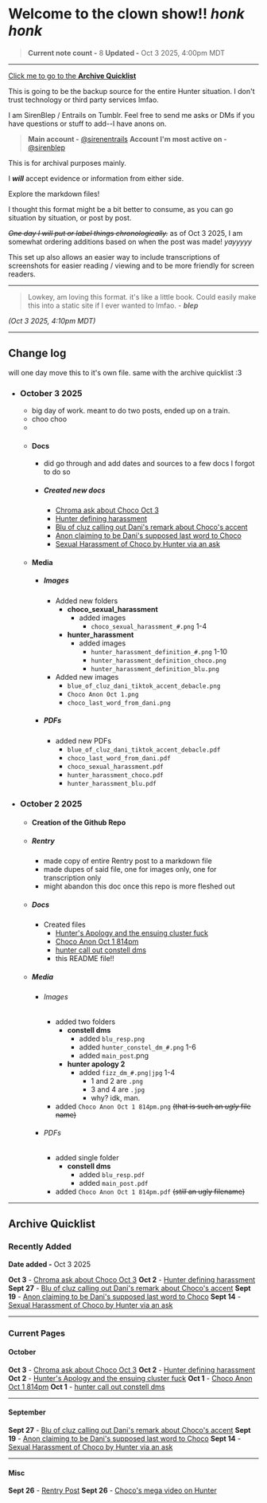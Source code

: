# Welcome to the clown show!! ***honk honk***
> **Current note count -** 8
> **Updated -** Oct 3 2025, 4:00pm MDT

---

[Click me to go to the **Archive Quicklist**](#Archive%20Quicklist)

This is going to be the backup source for the entire Hunter situation. I don't trust technology or third party services lmfao.

I am SirenBlep / Entrails on Tumblr. Feel free to send me asks or DMs if you have questions or stuff to add--I have anons on.

> **Main account -** [@sirenentrails](https://www.tumblr.com/sirenentrails?source=share)
> **Account I'm most active on -** [@sirenblep](https://www.tumblr.com/blog/sirenblep)

This is for archival purposes mainly. 

I ***will*** accept evidence or information from either side.

Explore the markdown files! 

I thought this format might be a bit better to consume, as you can go situation by situation, or post by post.

~~*One day I will put or label things chronologically.*~~ 
as of Oct 3 2025, I am somewhat ordering additions based on when the post was made! *yayyyyy*

This set up also allows an easier way to include transcriptions of screenshots for easier reading / viewing and to be more friendly for screen readers.

---

> Lowkey, am loving this format. 
> it's like a little book. 
> Could easily make this into a static site if I ever wanted to lmfao.
\- ***blep***
>
_(Oct 3 2025, 4:10pm MDT)_

---

## Change log
will one day move this to it's own file. 
same with the archive quicklist :3

- ### October 3 2025
	- big day of work. meant to do two posts, ended up on a train. 
	- choo choo
	- 
	- #### Docs
		- did go through and add dates and sources to a few docs I forgot to do so
		- ##### Created new docs
			- [Chroma ask about Choco Oct 3](Chroma%20ask%20about%20Choco%20Oct%203.md)
			-  [Hunter defining harassment](Hunter%20defining%20harassment.md)
			- [Blu of cluz calling out Dani's remark about Choco's accent](blue_of_cluz_dani_tiktok_accent_debacle.md)
			- [Anon claiming to be Dani's supposed last word to Choco](choco_last_word_from_dani.md)
			- [Sexual Harassment of Choco by Hunter via an ask](Choco%20Sexual%20Harassment.md)
	- #### Media
		- ##### Images
			- Added new folders
				- **choco_sexual_harassment**
					- added images
						- `choco_sexual_harassment_#.png` 1-4
				- **hunter_harassment**
					- added images
						- `hunter_harassment_definition_#.png` 1-10
						- `hunter_harassment_definition_choco.png`
						- `hunter_harassment_definition_blu.png`
			- Added new images
				- `blue_of_cluz_dani_tiktok_accent_debacle.png`
				- `Choco Anon Oct 1.png`
				- `choco_last_word_from_dani.png`
		- ##### PDFs
			- added new PDFs
				- `blue_of_cluz_dani_tiktok_accent_debacle.pdf`
				- `choco_last_word_from_dani.pdf`
				- `choco_sexual_harassment.pdf`
				- `hunter_harassment_choco.pdf`
				- `hunter_harassment_blu.pdf`

- ### October 2 2025
	- #### Creation of the Github Repo
	- ##### Rentry
		- made copy of entire Rentry post to a markdown file
		- made dupes of said file, one for images only, one for transcription only
		- might abandon this doc once this repo is more fleshed out
	- ##### Docs
		- Created files
			- [Hunter's Apology and the ensuing cluster fuck](Hunter's%20Apology%20and%20the%20ensuing%20cluster%20fuc.md)
			- [Choco Anon Oct 1 814pm](Choco%20Anon%20Oct%201%20814pm.md)
			- [hunter call out constell dms](hunter%20call%20out%20constell%20dms.md)
			- this README file!!
	- ##### Media
		- ###### Images
			- added two folders
				- **constell dms**
					- added `blu_resp.png`
					- added `hunter_constel_dm_#.png` 1-6
					- added `main_post`.png
				- **hunter apology 2**
					- added `fizz_dm_#.png|jpg` 1-4
						- 1 and 2 are `.png`
						- 3 and 4 are `.jpg`
						- why? idk, man.
			- added `Choco Anon Oct 1 814pm.png` ~~(that is such an _ugly_ file name)~~
		- ###### PDFs
			- added single folder
				- **constell dms**
					- added `blu_resp.pdf`
					- added `main_post.pdf`
			- added `Choco Anon Oct 1 814pm.pdf` ~~(_still_ an ugly filename)~~

---
## Archive Quicklist

### Recently Added
**Date added -** Oct 3 2025

**Oct 3** - [Chroma ask about Choco Oct 3](Chroma%20ask%20about%20Choco%20Oct%203.md)
**Oct 2** - [Hunter defining harassment](Hunter%20defining%20harassment.md)
**Sept 27** - [Blu of cluz calling out Dani's remark about Choco's accent](blue_of_cluz_dani_tiktok_accent_debacle.md)
**Sept 19** - [Anon claiming to be Dani's supposed last word to Choco](choco_last_word_from_dani.md)
**Sept 14** - [Sexual Harassment of Choco by Hunter via an ask](Choco%20Sexual%20Harassment.md)

---
### Current Pages

#### October
**Oct 3** - [Chroma ask about Choco Oct 3](Chroma%20ask%20about%20Choco%20Oct%203.md)
**Oct 2** - [Hunter defining harassment](Hunter%20defining%20harassment.md)
**Oct 2** - [Hunter's Apology and the ensuing cluster fuck](Hunter's%20Apology%20and%20the%20ensuing%20cluster%20fuc.md)
**Oct 1** - [Choco Anon Oct 1 814pm](Choco%20Anon%20Oct%201%20814pm.md)
**Oct 1** - [hunter call out constell dms](hunter%20call%20out%20constell%20dms.md)

---
#### September
**Sept 27** - [Blu of cluz calling out Dani's remark about Choco's accent](blue_of_cluz_dani_tiktok_accent_debacle.md)
**Sept 19** - [Anon claiming to be Dani's supposed last word to Choco](choco_last_word_from_dani.md)
**Sept 14** - [Sexual Harassment of Choco by Hunter via an ask](Choco%20Sexual%20Harassment.md)

---
#### Misc
**Sept 26** - [Rentry Post](main.md)
**Sept 26** - [Choco's mega video on Hunter](https://youtube.com/watch?v=3AdtsMFtbO0)